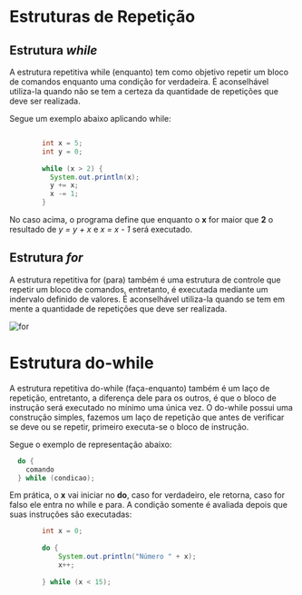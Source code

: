 # Estruturas de Repetição

## Estrutura *while*

A estrutura repetitiva while (enquanto) tem como objetivo repetir um bloco de comandos enquanto uma condição for 
verdadeira. É aconselhável utiliza-la quando não se tem a certeza da quantidade de repetições que deve ser realizada.

Segue um exemplo abaixo aplicando while:

```java

		int x = 5;
		int y = 0;
		
		while (x > 2) {
		  System.out.println(x);
		  y += x;
		  x -= 1;
		}
 ```
 
 No caso acima, o programa define que enquanto o **x** for maior que **2** o resultado de *y = y + x* e *x = x - 1* será executado.
 
 ## Estrutura *for*
 
 A estrutura repetitiva for (para) também é uma estrutura de controle que repetir um bloco de comandos, entretanto, é executada
 mediante um indervalo definido de valores. É aconselhável utiliza-la quando se tem em mente a quantidade de repetições que deve ser realizada.
 
 ![for](https://user-images.githubusercontent.com/62221250/93495696-c6d06700-f8e4-11ea-871c-b4226cc15874.png)

# Estrutura do-while

A estrutura repetitiva do-while (faça-enquanto) também é um laço de repetição, entretanto, a diferença dele para os outros, é que o bloco de instrução será executado no mínimo uma única vez. 
O do-while possui uma construção simples, fazemos um laço de repetição que antes de verificar se deve ou se repetir, primeiro executa-se o bloco de instrução.

Segue o exemplo de representação abaixo:

```java
  do {
    comando
  } while (condicao);
```
Em prática, o **x** vai iniciar no **do**, caso for verdadeiro, ele retorna, caso for falso ele entra no while e para. A condição somente é avaliada 
depois que suas instruções são executadas:

```java
		int x = 0; 
		                            
		do {
			System.out.println("Número " + x);
		 	x++;
		 	
		} while (x < 15);
 ```
